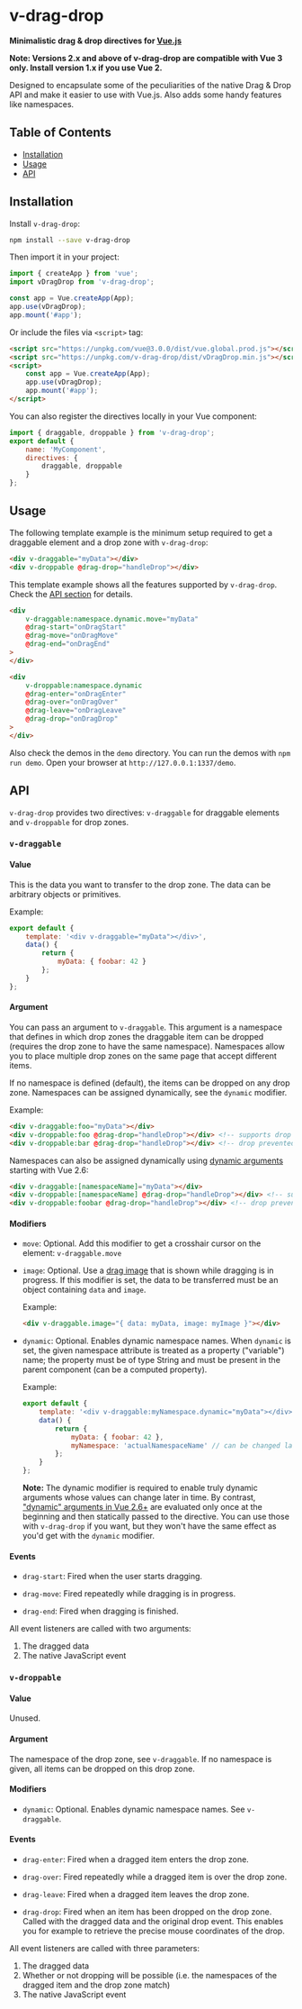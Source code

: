 # v-drag-drop

**Minimalistic drag & drop directives for [Vue.js](https://vuejs.org/)**

**Note: Versions 2.x and above of v-drag-drop are compatible with Vue 3 only. Install version 1.x if you use Vue 2.**

Designed to encapsulate some of the peculiarities of the native Drag & Drop API and make it easier to use with Vue.js. Also adds some handy features like namespaces.

## Table of Contents

* [Installation](#installation)
* [Usage](#usage)
* [API](#api)


## Installation

Install `v-drag-drop`:

```bash
npm install --save v-drag-drop
```

Then import it in your project:

```javascript
import { createApp } from 'vue';
import vDragDrop from 'v-drag-drop';

const app = Vue.createApp(App);
app.use(vDragDrop);
app.mount('#app');
```

Or include the files via `<script>` tag:
```html
<script src="https://unpkg.com/vue@3.0.0/dist/vue.global.prod.js"></script>
<script src="https://unpkg.com/v-drag-drop/dist/vDragDrop.min.js"></script>
<script>
    const app = Vue.createApp(App);
    app.use(vDragDrop);
    app.mount('#app');
</script>
```

You can also register the directives locally in your Vue component:

```javascript
import { draggable, droppable } from 'v-drag-drop';
export default {
    name: 'MyComponent',
    directives: {
        draggable, droppable
    }
};
```


## Usage

The following template example is the minimum setup required to get a draggable element and a drop zone with `v-drag-drop`:

```html
<div v-draggable="myData"></div>
<div v-droppable @drag-drop="handleDrop"></div>
```

This template example shows all the features supported by `v-drag-drop`. Check the [API section](#api) for details.

```html
<div
    v-draggable:namespace.dynamic.move="myData"
    @drag-start="onDragStart"
    @drag-move="onDragMove"
    @drag-end="onDragEnd"
>
</div>

<div
    v-droppable:namespace.dynamic
    @drag-enter="onDragEnter"
    @drag-over="onDragOver"
    @drag-leave="onDragLeave"
    @drag-drop="onDragDrop"
>
</div>
```

Also check the demos in the `demo` directory. You can run the demos with `npm run demo`. Open your browser at `http://127.0.0.1:1337/demo`.


## API

`v-drag-drop` provides two directives: `v-draggable` for draggable elements and `v-droppable` for drop zones.

### `v-draggable`

#### Value

This is the data you want to transfer to the drop zone. The data can be arbitrary objects or primitives.

Example:

```javascript
export default {
    template: '<div v-draggable="myData"></div>',
    data() {
        return {
            myData: { foobar: 42 }
        };
    }
};
```

#### Argument

You can pass an argument to `v-draggable`. This argument is a namespace that defines in which drop zones the draggable item can be dropped (requires the drop zone to have the same namespace). Namespaces allow you to place multiple drop zones on the same page that accept different items.

If no namespace is defined (default), the items can be dropped on any drop zone. Namespaces can be assigned dynamically, see the `dynamic` modifier.

Example:

```html
<div v-draggable:foo="myData"></div>
<div v-droppable:foo @drag-drop="handleDrop"></div> <!-- supports drop -->
<div v-droppable:bar @drag-drop="handleDrop"></div> <!-- drop prevented -->
```

Namespaces can also be assigned dynamically using [dynamic arguments](https://vuejs.org/v2/guide/syntax.html#Dynamic-Arguments) starting with Vue 2.6:

```html
<div v-draggable:[namespaceName]="myData"></div>
<div v-droppable:[namespaceName] @drag-drop="handleDrop"></div> <!-- supports drop -->
<div v-droppable:foobar @drag-drop="handleDrop"></div> <!-- drop prevented -->
```

#### Modifiers

* `move`: Optional. Add this modifier to get a crosshair cursor on the element: `v-draggable.move`

* `image`: Optional. Use a [drag image](https://developer.mozilla.org/en-US/docs/Web/API/DataTransfer/setDragImage) that is shown while dragging is in progress. If this modifier is set, the data to be transferred must be an object containing `data` and `image`.

    Example:

    ```html
    <div v-draggable.image="{ data: myData, image: myImage }"></div>
    ```

* `dynamic`: Optional. Enables dynamic namespace names. When `dynamic` is set, the given namespace attribute is treated as a property ("variable") name; the property must be of type String and must be present in the parent component (can be a computed property).

    Example:

    ```javascript
    export default {
        template: '<div v-draggable:myNamespace.dynamic="myData"></div>',
        data() {
            return {
                myData: { foobar: 42 },
                myNamespace: 'actualNamespaceName' // can be changed later
            };
        }
    };
    ```

    **Note:** The dynamic modifier is required to enable truly dynamic arguments whose values can change later in time. By contrast, ["dynamic" arguments in Vue 2.6+](https://v3.vuejs.org/guide/template-syntax.html#dynamic-arguments) are evaluated only once at the beginning and then statically passed to the directive. You can use those with `v-drag-drop` if you want, but they won't have the same effect as you'd get with the `dynamic` modifier.

#### Events

* `drag-start`: Fired when the user starts dragging.

* `drag-move`: Fired repeatedly while dragging is in progress.

* `drag-end`: Fired when dragging is finished.

All event listeners are called with two arguments:
1. The dragged data
2. The native JavaScript event


### `v-droppable`

#### Value

Unused.

#### Argument

The namespace of the drop zone, see `v-draggable`. If no namespace is given, all items can be dropped on this drop zone.

#### Modifiers

* `dynamic`: Optional. Enables dynamic namespace names. See `v-draggable`.

#### Events

* `drag-enter`: Fired when a dragged item enters the drop zone.

* `drag-over`: Fired repeatedly while a dragged item is over the drop zone.

* `drag-leave`: Fired when a dragged item leaves the drop zone.

* `drag-drop`: Fired when an item has been dropped on the drop zone. Called with the dragged data and the original drop event. This enables you for example to retrieve the precise mouse coordinates of the drop.

All event listeners are called with three parameters:
1. The dragged data
2. Whether or not dropping will be possible (i.e. the namespaces of the dragged item and the drop zone match)
3. The native JavaScript event